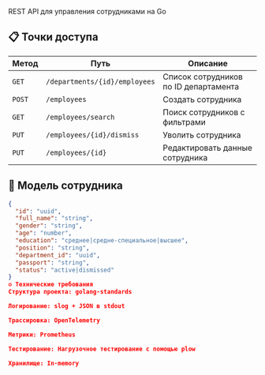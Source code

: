 REST API для управления сотрудниками на Go

## 📋 Точки доступа

| Метод | Путь | Описание |
|-------|------|-----------|
| `GET` | `/departments/{id}/employees` | Список сотрудников по ID департамента |
| `POST` | `/employees` | Создать сотрудника |
| `GET` | `/employees/search` | Поиск сотрудников с фильтрами |
| `PUT` | `/employees/{id}/dismiss` | Уволить сотрудника |
| `PUT` | `/employees/{id}` | Редактировать данные сотрудника |

## 👤 Модель сотрудника
```json
{
  "id": "uuid",
  "full_name": "string",
  "gender": "string",
  "age": "number",
  "education": "среднее|средне-специальное|высшее",
  "position": "string",
  "department_id": "uuid",
  "passport": "string",
  "status": "active|dismissed"
}
⚙️ Технические требования
Структура проекта: golang-standards

Логирование: slog + JSON в stdout

Трассировка: OpenTelemetry

Метрики: Prometheus

Тестирование: Нагрузочное тестирование с помощью plow

Хранилище: In-memory
